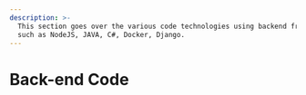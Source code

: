 ```yaml
---
description: >-
  This section goes over the various code technologies using backend frameworks
  such as NodeJS, JAVA, C#, Docker, Django.
---
```


# Back-end Code

